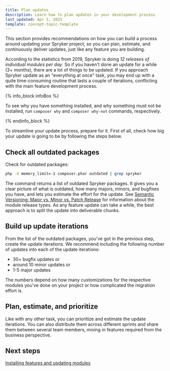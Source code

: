 ```yaml
---
title: Plan updates
description: Learn how to plan updates in your development process
last_updated: Apr 3, 2023
template: concept-topic-template
---
```


This section provides recommendations on how you can build a process around updating your Spryker project, so you can plan, estimate, and continuously deliver updates, just like any feature you are building.

According to the statistics from 2019, Spryker is doing *12 releases of individual modules per day*. So if you haven't done an update for a while (3+ months), there are a lot of things to be updated. If you approach Spryker update as an "everything at once" task, you may end up with a quite time-consuming routine that lasts a couple of iterations, conflicting with the main feature development process.

{% info_block infoBox %}

To see why you have something installed, and why something must not be installed, run `composer why` and `composer why-not` commands, respectively.

{% endinfo_block %}

To streamline your update process, prepare for it. First of all, check how big your update is going to be by following the steps below.

## Check all outdated packages

Check for outdated packages:

```BASH
php -d memory_limit=-1 composer.phar outdated | grep spryker
```

The command returns a list of outdated Spryker packages. It gives you a clear picture of what is outdated, how many majors, minors, and bugfixes you have, and lets you estimate the effort for the update. See [Semantic Versioning: Major vs. Minor vs. Patch Release](/docs/scos/dev/architecture/module-api/semantic-versioning-major-vs.-minor-vs.-patch-release.html) for information about the module release types.
As any feature update can take a while, the best approach is to split the update into deliverable chunks.

## Build up update iterations

From the list of the outdated packages, you've got in the previous step, create the update iterations. We recommend including the following number of updates into each of the update iterations:
* 30+ bugfix updates or
* around 10 minor updates or
* 1-5 major updates

The numbers depend on how many customizations for the respective modules you've done on your project or how complicated the migration effort is.

## Plan, estimate, and prioritize

Like with any other task, you can prioritize and estimate the update iterations. You can also distribute them across different sprints and share them between several team members, mixing in features required from the business perspective.

## Next steps

[Installing features and updating modules](/docs/scos/dev/updating-spryker/installing-features-and-updating-modules.html)
